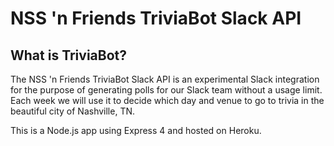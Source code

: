 # NSS 'n Friends TriviaBot Slack API

## What is TriviaBot?

The NSS 'n Friends TriviaBot Slack API is an experimental Slack integration for the purpose of generating polls for our Slack team without a usage limit. Each week we will use it to decide which day and venue to go to trivia in the beautiful city of Nashville, TN.

This is a Node.js app using Express 4 and hosted on Heroku.
